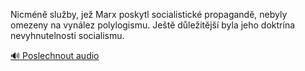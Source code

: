 
Nicméně služby, jež Marx poskytl socialistické propagandě, nebyly omezeny na vynález polylogismu. Ještě důležitější byla jeho doktrína nevyhnutelnosti socialismu.

[🔊 Poslechnout audio](/data/7-paragraphs/audio/chapter_140/para_005-Nicmn-sluby-je-Marx-poskytl-socialistick-pro.mp3)
